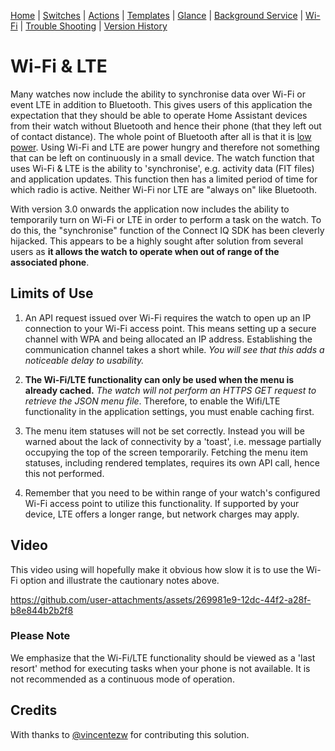 [Home](README.md) | [Switches](examples/Switches.md) | [Actions](examples/Actions.md) | [Templates](examples/Templates.md) | [Glance](examples/Glance.md) | [Background Service](BackgroundService.md) | [Wi-Fi](Wi-Fi.md) | [Trouble Shooting](TroubleShooting.md) | [Version History](HISTORY.md)

# Wi-Fi & LTE

Many watches now include the ability to synchronise data over Wi-Fi or event LTE in addition to Bluetooth. This gives users of this application the expectation that they should be able to operate Home Assistant devices from their watch without Bluetooth and hence their phone (that they left out of contact distance). The whole point of Bluetooth after all is that it is [low power](https://en.wikipedia.org/wiki/Bluetooth#Uses). Using Wi-Fi and LTE are power hungry and therefore not something that can be left on continuously in a small device. The watch function that uses Wi-Fi & LTE is the ability to 'synchronise', e.g. activity data (FIT files) and application updates. This function then has a limited period of time for which radio is active. Neither Wi-Fi nor LTE are "always on" like Bluetooth.

With version 3.0 onwards the application now includes the ability to temporarily turn on Wi-Fi or LTE in order to perform a task on the watch. To do this, the "synchronise" function of the Connect IQ SDK has been cleverly hijacked. This appears to be a highly sought after solution from several users as **it allows the watch to operate when out of range of the associated phone**.

## Limits of Use

1. An API request issued over Wi-Fi requires the watch to open up an IP connection to your Wi-Fi access point. This means setting up a secure channel with WPA and being allocated an IP address. Establishing the communication channel takes a short while. _You will see that this adds a noticeable delay to usability._

2. **The Wi-Fi/LTE functionality can only be used when the menu is already cached.** _The watch will not perform an HTTPS GET request to retrieve the JSON menu file_. Therefore, to enable the Wifi/LTE functionality in the application settings, you must enable caching first.

3. The menu item statuses will not be set correctly. Instead you will be warned about the lack of connectivity by a 'toast', i.e. message partially occupying the top of the screen temporarily. Fetching the menu item statuses, including rendered templates, requires its own API call, hence this not performed.

4. Remember that you need to be within range of your watch's configured Wi-Fi access point to utilize this functionality. If supported by your device, LTE offers a longer range, but network charges may apply.

## Video

This video using will hopefully make it obvious how slow it is to use the Wi-Fi option and illustrate the cautionary notes above.

https://github.com/user-attachments/assets/269981e9-12dc-44f2-a28f-b8e844b2b2f8

### Please Note

We emphasize that the Wi-Fi/LTE functionality should be viewed as a 'last resort' method for executing tasks when your phone is not available. It is not recommended as a continuous mode of operation.

## Credits

With thanks to [@vincentezw](https://github.com/vincentezw) for contributing this solution.
